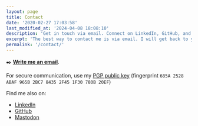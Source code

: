 ```yaml
---
layout: page
title: Contact
date: '2020-02-27 17:03:58'
last_modified_at: '2024-04-08 18:08:10'
description: 'Get in touch via email. Connect on LinkedIn, GitHub, and Mastodon.'
excerpt: 'The best way to contact me is via email. I will get back to you in a few days.'
permalink: '/contact/'
---
```

<div class="smd-bg-l-90 rounded my-5 py-3">
  <p class="text-center mb-0">✒️ <a href="mailto:contacts@silviamaggidesign.com"><strong>Write me an email</strong></a>.</p>
</div>

For secure communication, use my [PGP public key](/assets/files/key.pub) (fingerprint `685A 2528 ABAF 965B 2BC7 8435 2F45 1F30 780B 20EF`)

Find me also on:

- [LinkedIn](https://www.linkedin.com/in/silviamaggi/)
- [GitHub](https://github.com/silviamaggi)
- [Mastodon](https://mastodon.design/@silviamaggi)